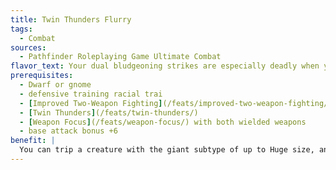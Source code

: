```yaml
---
title: Twin Thunders Flurry
tags:
  - Combat
sources:
  - Pathfinder Roleplaying Game Ultimate Combat
flavor_text: Your dual bludgeoning strikes are especially deadly when you are fighting giants.
prerequisites:
  - Dwarf or gnome
  - defensive training racial trai
  - [Improved Two-Weapon Fighting](/feats/improved-two-weapon-fighting/) and [Two-Weapon Fighting](/feats/two-weapon-fighting/), or flurry of blows class feature
  - [Twin Thunders](/feats/twin-thunders/)
  - [Weapon Focus](/feats/weapon-focus/) with both wielded weapons
  - base attack bonus +6
benefit: |
  You can trip a creature with the giant subtype of up to Huge size, and you gain a +2 bonus on damage rolls against creatures of the giant subtype. Further, each time you hit a creature of the giant subtype with your off-hand weapon after you hit that creature with your primary weapon, you can deal the extra off-hand weapon damage [Twin Thunders](/feats/twin-thunders/) grants you.
---
```



